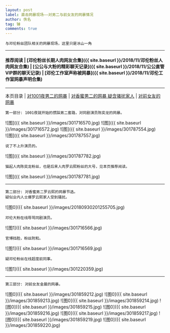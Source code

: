 ```yaml
---
layout: post
label: 直击网暴现场——对男二与前女友的网暴情况
author: 佚名
tag: 锤
comments: true
---
```


    与邓伦粉丝团队相关的网暴现场，这里只是冰山一角

---

#### 推荐阅读 | [邓伦粉丝长期人肉网友合集]({{ site.baseurl }}/2018/11/邓伦粉丝人肉网友合集) | [公公与大粉的精彩聊天记录]({{ site.baseurl }}/2018/11/公公直管VIP群的聊天记录)  | [邓伦工作室声称被网暴]({{ site.baseurl }}/2018/11/邓伦工作室网暴声明合集) 

---

本页目录 \| [对1001夜男二的网暴](#dxjja) \| [对香蜜男二的网暴 疑含骚扰家人](#dxjjb) \| [对前女友的网暴](#dxjjc)

<a name="dxjja"></a>


    第一部分: 1001夜就开始的惯踩男二套路，对同剧演员陈奕龙的网暴。

![图]({{ site.baseurl }}/images/301716570.jpg)
![图]({{ site.baseurl }}/images/301716572.jpg)
![图]({{ site.baseurl }}/images/301787554.jpg)   
![图]({{ site.baseurl }}/images/301787557.jpg)

    说了不上升演员的。

![图]({{ site.baseurl }}/images/301787782.jpg)
    
    猫起人肉陈奕龙粉丝，也是后来人肉罗云熙粉丝的大号，见本页推荐阅读。

![图]({{ site.baseurl }}/images/301787781.jpg)

---

<a name="dxjjb"></a>

    第二部分: 对香蜜男二罗云熙的网暴节选。
    疑似业内人士爆罗云熙家人受到骚扰。
    
![图0]({{ site.baseurl }}/images/20180930201255705.jpg)

    邓伦大粉在线辱骂同剧演员。

![图1]({{ site.baseurl }}/images/301716566.jpg)
    
    官博挡脸，粉丝附和。

![图1]({{ site.baseurl }}/images/301716569.jpg)

    疑邓伦粉丝在线超度前同事。
    
![图1]({{ site.baseurl }}/images/301220359.jpg)

---

<a name="dxjjc"></a>

    第三部分: 对前女友金晨的网暴。
    
![图0]({{ site.baseurl }}/images/301859212.jpg)
![图0]({{ site.baseurl }}/images/301859213.jpg)
![图0]({{ site.baseurl }}/images/301859214.jpg)
![图0]({{ site.baseurl }}/images/301859215.jpg)
![图0]({{ site.baseurl }}/images/301859216.jpg)
![图0]({{ site.baseurl }}/images/301859217.jpg)
![图0]({{ site.baseurl }}/images/301859219.jpg)
![图0]({{ site.baseurl }}/images/301859220.jpg)

